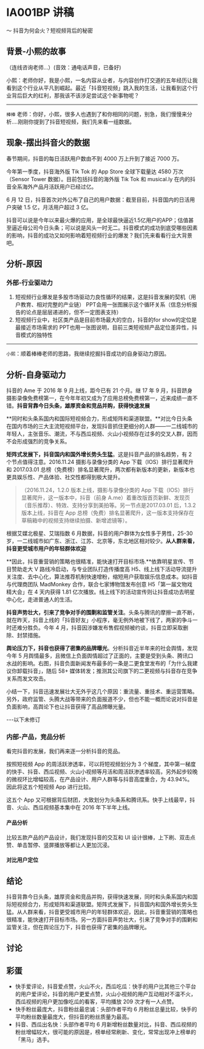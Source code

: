 # IA001BP 讲稿

～ 抖音为何会火？短视频背后的秘密

## 背景-小熙的故事

（连线咨询老师...）(音效：通电话声音，已备好)

小熙：老师你好，我是小熙，一名内容从业者，与内容创作打交道的五年经历让我看到这个行业从平凡到崛起。最近「抖音短视频」跳入我的生活，让我看到这个行业背后巨大的红利，那我该不该涉足尝试这个新事物呢？

---
`棒棒`
老师：你好，小熙，很多人也遇到了和你相同的问题，别急，我们慢慢来分析....刚刚你提到了抖音短视频，我们先来看一组数据。

## 现象-摆出抖音火的数据

春节期间，抖音的每日活跃用户数由不到 4000 万上升到了接近 7000 万。

今年第一季度，抖音海外版 Tik Tok 的 App Store 全球下载量达 4580 万次（Sensor Tower 数据）。目前包括抖音的海外版 Tik Tok 和 musical.ly 在内的抖音全系海外产品月活跃用户已经过亿。

6 月 12 日，抖音首次对外公布了自己的用户数据：截至目前，抖音国内的日活用户突破 1.5 亿，月活用户超过 3 亿。

抖音可以说是今年以来最火爆的应用，是全球最快逼近1.5亿用户的APP；估值甚至逼近母公司今日头条；可以说是风头一时无二。抖音模式的成功到底受哪些因素的影响，抖音的成功又如何影响着短视频行业的爆发？我们先来看看行业大背景吧。

## 分析-原因

### 外部-行业驱动力

1. 短视频行业爆发是多股市场驱动力良性循环的结果，这是抖音发展的契机（用户教育、相对完整的产业链）
PPT会用一张图展示这个循环关系（信息分析报告的论点是层层递进的，但不一定图表支持）
2. 短视频行业中，社区类产品是目前市场最大的空白，抖音的for show的定位是最接近市场需求的
PPT也用一张图说明，目前三类短视频产品定位差异性，抖音模式的独特性

----

`小熙`：顺着棒棒老师的思路，我继续挖掘抖音成功的自身驱动力原因。

## 分析-自身驱动力

抖音的 Ame 于 2016 年 9 月上线，距今已有 21 个月。继 17 年 9 月，抖音跻身摄影录像免费榜第一，在今年年初又成为了应用总榜免费榜第一，近来成绩一直不错。**抖音背靠今日头条，雄厚资金和竞品并购，获得快速发展**

**同时和头条系国内和国际短视频合力，形成矩阵和渠道联盟。**对比今日头条在国内市场的三大主流短视频平台，发现抖音抓住更细分的人群——一二线城市的年轻人，主张音乐、潮流，不与西瓜视频、火山小视频存在过多的交叉人群，因而不会形成强烈的竞争关系。

**矩阵式发展下，抖音国内和国外增长势头生猛**。这是抖音产品的排名趋势，有 2 个节点值得注意。2016.11.24 摄影与录像分类的 App 下载（IOS）排行显著爬升和 2017.03.01 总榜（免费榜）排名显著爬升，两次都有新版本的更新，新版本也更具娱乐性、产品体验、社交性都得到极大提升。

> （2016.11.24，1.2.0 版本上线，摄影与录像分类的 App 下载（IOS）排行显著爬升，这一版本中，抖音（前身 A.me）着重改版首页新鲜、发现页（音乐推荐）、特效、支持分享到美拍等。另一节点是2017.03.01 后，1.3.2 版本上线，抖音在 App 总榜（免费）排名显著爬升，这一版本支持保存在草稿箱中的视频支持继续拍摄、新增滤镜等）。

根据艾媒北极星、艾瑞指数 6 月数据，抖音的用户群体为女性多于男性，25-30 岁，一二线城市如广东、浙江、江苏、北京等，东北地区相对较少。**从人群来看，抖音更受城市用户的年轻群体欢迎**

**因此，抖音重营销的策略也很精准，能快速打开目标市场.**依靠明星宣传、节目赞助走大 V 路线冷启动，与专业团队打造传播度高 H5、线上线下活动导流提升关注度、去中心化，算法推荐机制快速增粉，缩短用户获取娱乐信息成本。如抖音与代理商团队 MadMonkey 合作，联合七家博物馆发布创意 H5「第一届文物戏精大会」在 4 天内获得 1.81 亿次播放。线上线下的活动宣传则让抖音成功去明星中心化，走进普通人的生活。

**抖音声势壮大，引来了竞争对手的围剿和监管关注**。头条与腾讯的摩擦一直不断，就在昨天，抖音上线的「抖音好友」小程序，毫无例外地被下线了，两家的争斗一时还难分胜负。今年 4 月，抖音因涉嫌发布售假视频被约谈，抖音立即采取删除、封禁措施。

**舆论压力下，抖音也获得了密集的品牌曝光**。分析抖音近半年来的社会舆情，发现今年 5 月舆情最多，且微信上负面舆情超过了正面的，主要是受到头条、腾讯口水战的影响。右图，抖音负面新闻发布最多的一条是二更食堂发布的「为什么我建议你卸载抖音」，随后 58+ 媒体转发；推测其公司旗下的二更视频与抖音存在竞争关系而发文攻击。

小结一下，抖音迅速发展壮大无外乎这几个原因：重流量、重技术、重运营策略。另外，政府监管、头腾大战等带来的负面报道不少，但也不能一概而论说对抖音是负面影响，高舆论下也让抖音获得了高品牌曝光量。

---以下未修订

### 内部-产品，竞品分析

看完抖音的发展，我们再来逐一分析抖音的竞品。

按照短视频 App 的周活跃渗透率，可以将短视频划分为 3 个梯度，其中第一梯度的快手、抖音、西瓜视频、火山小视频等月活和周活跃渗透率较高，另外起步较晚的微视环比增幅较高，在产品设计、用户人群等与抖音高度重合，为 43.94%。因此将这五个短视频 App 进行比较。

这五个 App 又可根据背后财团，大致划分为头条系和腾讯系。快手上线最早，抖音、火山、西瓜视频基本集中在 2016 年下半年上线。

#### 产品分析

比较五款产品的产品设计，我们发现抖音的交互和 UI 设计很棒，上下刷、双击点赞、单击暂停、竖屏播放等都让人更加沉浸。

#### 对比用户定位



## 结论

抖音背靠今日头条，雄厚资金和竞品并购，获得快速发展，同时和头条系国内和国际短视频合力，形成矩阵和渠道联盟。矩阵式发展下，抖音国内和国外增长势头生猛。从人群来看，抖音更受城市用户的年轻群体欢迎，因此，抖音重营销的策略也很精准，能快速打开目标市场。另一方面抖音声势壮大，引来了竞争对手的围剿和监管关注，但在舆论压力下，抖音也获得了密集的品牌曝光。

## 讨论



## 彩蛋

- 快手爱评论，抖音爱点赞，火山不火，西瓜吃瓜：快手的用户比其他三个平台的用户爱评论，抖音的用户更爱点赞，火山小视频的用户互动相对不温不火，西瓜视频的用户更加像吃瓜的看客，平均播放 209 次才有一人点赞。
- 快手粉丝最庞大，抖音粉丝最忠诚：头部作者平均 6 月粉丝总量比较，快手的平均粉丝数量最庞大，但抖音的粉丝质量为最高。
- 抖音、西瓜出名快：头部作者平均 6 月新增粉丝数量对比，抖音、西瓜视频的粉丝增幅较大，很可能的原因是，榜单经常刷新、变化，常常出现冲上榜单的「黑马」选手。